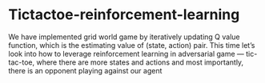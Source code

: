 # Tictactoe-reinforcement-learning
We have implemented grid world game by iteratively updating Q value function, which is the estimating value of (state, action) pair. This time let’s look into how to leverage reinforcement learning in adversarial game — tic-tac-toe, where there are more states and actions and most importantly, there is an opponent playing against our agent
